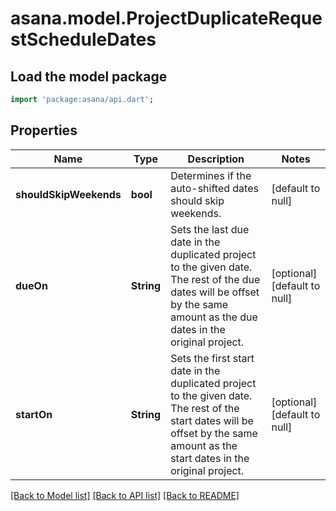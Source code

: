 # asana.model.ProjectDuplicateRequestScheduleDates

## Load the model package
```dart
import 'package:asana/api.dart';
```

## Properties
Name | Type | Description | Notes
------------ | ------------- | ------------- | -------------
**shouldSkipWeekends** | **bool** | Determines if the auto-shifted dates should skip weekends. | [default to null]
**dueOn** | **String** | Sets the last due date in the duplicated project to the given date. The rest of the due dates will be offset by the same amount as the due dates in the original project. | [optional] [default to null]
**startOn** | **String** | Sets the first start date in the duplicated project to the given date. The rest of the start dates will be offset by the same amount as the start dates in the original project. | [optional] [default to null]

[[Back to Model list]](../README.md#documentation-for-models) [[Back to API list]](../README.md#documentation-for-api-endpoints) [[Back to README]](../README.md)


